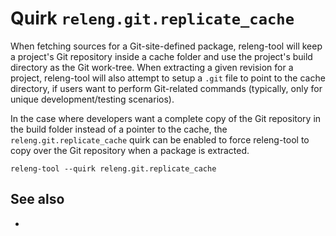# Quirk `releng.git.replicate_cache`

When fetching sources for a Git-site-defined package, releng-tool will
keep a project's Git repository inside a cache folder and use the project's
build directory as the Git work-tree. When extracting a given revision for
a project, releng-tool will also attempt to setup a `.git` file to point to
the cache directory, if users want to perform Git-related commands
(typically, only for unique development/testing scenarios).

In the case where developers want a complete copy of the Git repository in
the build folder instead of a pointer to the cache, the
`releng.git.replicate_cache` quirk can be enabled to force releng-tool to
copy over the Git repository when a package is extracted.

```
releng-tool --quirk releng.git.replicate_cache
```

## See also

- [](quirks)
